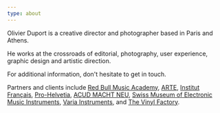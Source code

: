 ```yaml
---
type: about
---
```

Olivier Duport is a creative director and photographer based in Paris and Athens.
</br>

He works at the crossroads of editorial, photography, user experience, graphic design and artistic direction.</br>

For additional information, don't hesitate to get in touch.
</br>

Partners and clients include [Red Bull Music Academy](http://www.redbullmusicacademy.com/), [ARTE](https://www.arte.tv/), [Institut Français](https://www.institutfrancais.com/fr), [Pro-Helvetia](https://prohelvetia.ch/fr/), [ACUD MACHT NEU](http://acudmachtneu.de/), [Swiss Museum of Electronic Music Instruments](https://www.smemmusic.ch/), [Varia Instruments](https://www.varia-instruments.com/), and [The Vinyl Factory](https://thevinylfactory.coma/).